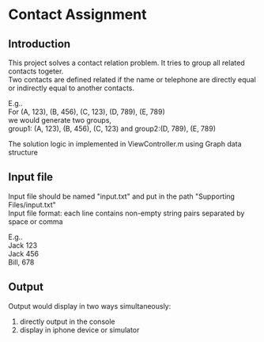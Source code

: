 # Contact Assignment
## Introduction
This project solves a contact relation problem. It tries to group all related contacts togeter.<br/>
Two contacts are defined related if the name or telephone are directly equal or indirectly equal to another contacts.

E.g.. <br/>
For (A, 123), (B, 456), (C, 123), (D, 789), (E, 789) <br/>
we would generate two groups,<br/>
group1: (A, 123), (B, 456), (C, 123) and group2:(D, 789), (E, 789)

The solution logic in implemented in ViewController.m using Graph data structure

## Input file
Input file should be named "input.txt" and put in the path "Supporting Files/input.txt"<br/>
Input file format: each line contains non-empty string pairs separated by space or comma

E.g..<br/>
Jack 123<br/>
Jack 456<br/>
Bill, 678<br/>

## Output
Output would display in two ways simultaneously:<br/>
1) directly output in the console<br/>
2) display in iphone device or simulator<br/>
